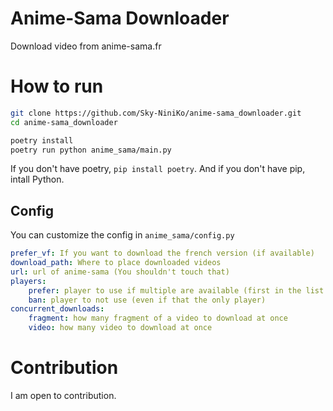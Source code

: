 # Anime-Sama Downloader
Download video from anime-sama.fr

# How to run
```bash
git clone https://github.com/Sky-NiniKo/anime-sama_downloader.git
cd anime-sama_downloader

poetry install
poetry run python anime_sama/main.py
```
If you don't have poetry, `pip install poetry`. And if you don't have pip, intall Python.

## Config
You can customize the config in `anime_sama/config.py`

```yaml
prefer_vf: If you want to download the french version (if available)
download_path: Where to place downloaded videos
url: url of anime-sama (You shouldn't touch that)
players:
    prefer: player to use if multiple are available (first in the list are prefer over the afters)
    ban: player to not use (even if that the only player)
concurrent_downloads:
    fragment: how many fragment of a video to download at once
    video: how many video to download at once
```

# Contribution
I am open to contribution.